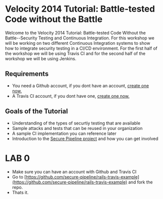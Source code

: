 # Velocity 2014 Tutorial: Battle-tested Code without the Battle 
Welcome to the Velocity 2014 Tutorial: Battle-tested Code Without the Battle--Security Testing and Continuous Integration.  For this workshop we will be working on two different Continuous Integration systems to show how to integrate security testing in a CI/CD environment. For the first half of the workshop we will be using Travis CI and for the second half of the workshop we will be using Jenkins. 

## Requirements
* You need a Github account, if you dont have an account, [create one now.](https://github.com/join)
* A Travis CI account, if you dont have one, [create one now.](https://travis-ci.org)

## Goals of the Tutorial
* Understanding of the types of securtiy testing that are available
* Sample attacks and tests that can be reused in your organization
* A sample CI implementation you can reference later
* Introduction to the [Secure Pipeline project](https:github.com/secure-piepeline/secure-pipeline) and how you can get involved

# LAB 0
* Make sure you can have an account with Github and Travis CI
* Go to [https://github.com/secure-pipeline/rails-travis-example](https://github.com/secure-pipeline/rails-travis-example) and fork the repo.
* Thats it.

